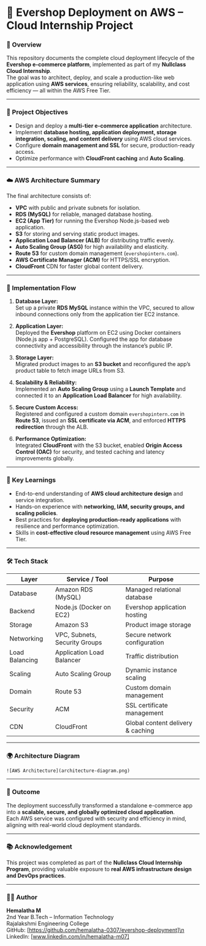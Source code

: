 # 🛒 Evershop Deployment on AWS – Cloud Internship Project

### 🚀 Overview
This repository documents the complete cloud deployment lifecycle of the **Evershop e-commerce platform**, implemented as part of my **Nullclass Cloud Internship**.  
The goal was to architect, deploy, and scale a production-like web application using **AWS services**, ensuring reliability, scalability, and cost efficiency — all within the AWS Free Tier.

---

### 🧩 Project Objectives
- Design and deploy a **multi-tier e-commerce application** architecture.
- Implement **database hosting, application deployment, storage integration, scaling, and content delivery** using AWS cloud services.
- Configure **domain management and SSL** for secure, production-ready access.
- Optimize performance with **CloudFront caching** and **Auto Scaling**.

---

### ☁️ AWS Architecture Summary
The final architecture consists of:

- **VPC** with public and private subnets for isolation.  
- **RDS (MySQL)** for reliable, managed database hosting.  
- **EC2 (App Tier)** for running the Evershop Node.js-based web application.  
- **S3** for storing and serving static product images.  
- **Application Load Balancer (ALB)** for distributing traffic evenly.  
- **Auto Scaling Group (ASG)** for high availability and elasticity.  
- **Route 53** for custom domain management (`evershopintern.com`).  
- **AWS Certificate Manager (ACM)** for HTTPS/SSL encryption.  
- **CloudFront** CDN for faster global content delivery.

---

### 🧱 Implementation Flow

1. **Database Layer:**  
   Set up a private **RDS MySQL** instance within the VPC, secured to allow inbound connections only from the application tier EC2 instance.

2. **Application Layer:**  
   Deployed the **Evershop** platform on EC2 using Docker containers (Node.js app + PostgreSQL). Configured the app for database connectivity and accessibility through the instance’s public IP.

3. **Storage Layer:**  
   Migrated product images to an **S3 bucket** and reconfigured the app’s product table to fetch image URLs from S3.

4. **Scalability & Reliability:**  
   Implemented an **Auto Scaling Group** using a **Launch Template** and connected it to an **Application Load Balancer** for high availability.

5. **Secure Custom Access:**  
   Registered and configured a custom domain `evershopintern.com` in **Route 53**, issued an **SSL certificate via ACM**, and enforced **HTTPS redirection** through the ALB.

6. **Performance Optimization:**  
   Integrated **CloudFront** with the S3 bucket, enabled **Origin Access Control (OAC)** for security, and tested caching and latency improvements globally.

---

### 🧠 Key Learnings
- End-to-end understanding of **AWS cloud architecture design** and service integration.  
- Hands-on experience with **networking, IAM, security groups, and scaling policies**.  
- Best practices for **deploying production-ready applications** with resilience and performance optimization.  
- Skills in **cost-effective cloud resource management** using AWS Free Tier.

---

### 🛠️ Tech Stack
| Layer | Service / Tool | Purpose |
|-------|----------------|----------|
| Database | Amazon RDS (MySQL) | Managed relational database |
| Backend | Node.js (Docker on EC2) | Evershop application hosting |
| Storage | Amazon S3 | Product image storage |
| Networking | VPC, Subnets, Security Groups | Secure network configuration |
| Load Balancing | Application Load Balancer | Traffic distribution |
| Scaling | Auto Scaling Group | Dynamic instance scaling |
| Domain | Route 53 | Custom domain management |
| Security | ACM | SSL certificate management |
| CDN | CloudFront | Global content delivery & caching |

---

### 🌍 Architecture Diagram
`![AWS Architecture](architecture-diagram.png)`

---

### 🏁 Outcome
The deployment successfully transformed a standalone e-commerce app into a **scalable, secure, and globally optimized cloud application**.  
Each AWS service was configured with security and efficiency in mind, aligning with real-world cloud deployment standards.

---

### 📚 Acknowledgement
This project was completed as part of the **Nullclass Cloud Internship Program**, providing valuable exposure to **real AWS infrastructure design and DevOps practices**.

---

### 👩‍💻 Author
**Hemalatha M**  
2nd Year B.Tech – Information Technology  
Rajalakshmi Engineering College  
GitHub: [https://github.com/hemalatha-0307/evershop-deployment]\n
LinkedIn: [www.linkedin.com/in/hemalatha-m07]

